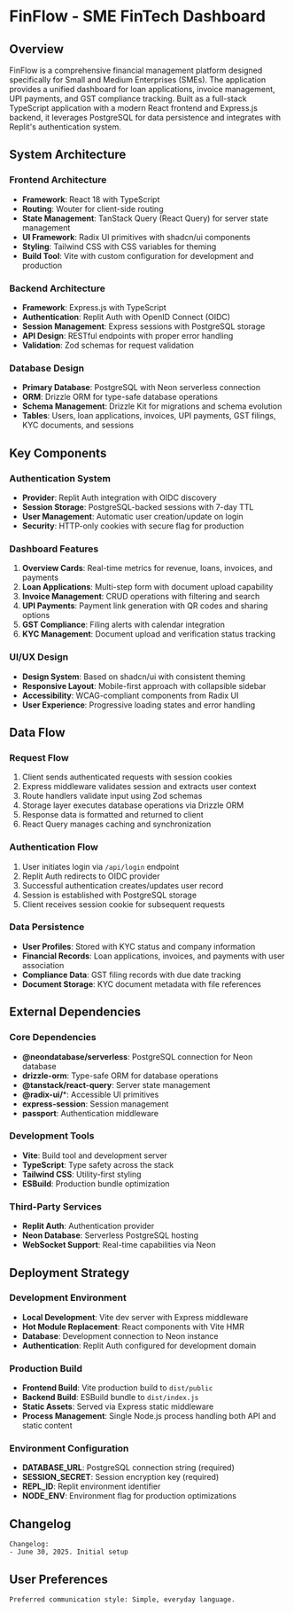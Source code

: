 # FinFlow - SME FinTech Dashboard

## Overview

FinFlow is a comprehensive financial management platform designed specifically for Small and Medium Enterprises (SMEs). The application provides a unified dashboard for loan applications, invoice management, UPI payments, and GST compliance tracking. Built as a full-stack TypeScript application with a modern React frontend and Express.js backend, it leverages PostgreSQL for data persistence and integrates with Replit's authentication system.

## System Architecture

### Frontend Architecture
- **Framework**: React 18 with TypeScript
- **Routing**: Wouter for client-side routing
- **State Management**: TanStack Query (React Query) for server state management
- **UI Framework**: Radix UI primitives with shadcn/ui components
- **Styling**: Tailwind CSS with CSS variables for theming
- **Build Tool**: Vite with custom configuration for development and production

### Backend Architecture
- **Framework**: Express.js with TypeScript
- **Authentication**: Replit Auth with OpenID Connect (OIDC)
- **Session Management**: Express sessions with PostgreSQL storage
- **API Design**: RESTful endpoints with proper error handling
- **Validation**: Zod schemas for request validation

### Database Design
- **Primary Database**: PostgreSQL with Neon serverless connection
- **ORM**: Drizzle ORM for type-safe database operations
- **Schema Management**: Drizzle Kit for migrations and schema evolution
- **Tables**: Users, loan applications, invoices, UPI payments, GST filings, KYC documents, and sessions

## Key Components

### Authentication System
- **Provider**: Replit Auth integration with OIDC discovery
- **Session Storage**: PostgreSQL-backed sessions with 7-day TTL
- **User Management**: Automatic user creation/update on login
- **Security**: HTTP-only cookies with secure flag for production

### Dashboard Features
1. **Overview Cards**: Real-time metrics for revenue, loans, invoices, and payments
2. **Loan Applications**: Multi-step form with document upload capability
3. **Invoice Management**: CRUD operations with filtering and search
4. **UPI Payments**: Payment link generation with QR codes and sharing options
5. **GST Compliance**: Filing alerts with calendar integration
6. **KYC Management**: Document upload and verification status tracking

### UI/UX Design
- **Design System**: Based on shadcn/ui with consistent theming
- **Responsive Layout**: Mobile-first approach with collapsible sidebar
- **Accessibility**: WCAG-compliant components from Radix UI
- **User Experience**: Progressive loading states and error handling

## Data Flow

### Request Flow
1. Client sends authenticated requests with session cookies
2. Express middleware validates session and extracts user context
3. Route handlers validate input using Zod schemas
4. Storage layer executes database operations via Drizzle ORM
5. Response data is formatted and returned to client
6. React Query manages caching and synchronization

### Authentication Flow
1. User initiates login via `/api/login` endpoint
2. Replit Auth redirects to OIDC provider
3. Successful authentication creates/updates user record
4. Session is established with PostgreSQL storage
5. Client receives session cookie for subsequent requests

### Data Persistence
- **User Profiles**: Stored with KYC status and company information
- **Financial Records**: Loan applications, invoices, and payments with user association
- **Compliance Data**: GST filing records with due date tracking
- **Document Storage**: KYC document metadata with file references

## External Dependencies

### Core Dependencies
- **@neondatabase/serverless**: PostgreSQL connection for Neon database
- **drizzle-orm**: Type-safe ORM for database operations
- **@tanstack/react-query**: Server state management
- **@radix-ui/***: Accessible UI primitives
- **express-session**: Session management
- **passport**: Authentication middleware

### Development Tools
- **Vite**: Build tool and development server
- **TypeScript**: Type safety across the stack
- **Tailwind CSS**: Utility-first styling
- **ESBuild**: Production bundle optimization

### Third-Party Services
- **Replit Auth**: Authentication provider
- **Neon Database**: Serverless PostgreSQL hosting
- **WebSocket Support**: Real-time capabilities via Neon

## Deployment Strategy

### Development Environment
- **Local Development**: Vite dev server with Express middleware
- **Hot Module Replacement**: React components with Vite HMR
- **Database**: Development connection to Neon instance
- **Authentication**: Replit Auth configured for development domain

### Production Build
- **Frontend Build**: Vite production build to `dist/public`
- **Backend Build**: ESBuild bundle to `dist/index.js`
- **Static Assets**: Served via Express static middleware
- **Process Management**: Single Node.js process handling both API and static content

### Environment Configuration
- **DATABASE_URL**: PostgreSQL connection string (required)
- **SESSION_SECRET**: Session encryption key (required)
- **REPL_ID**: Replit environment identifier
- **NODE_ENV**: Environment flag for production optimizations

## Changelog

```
Changelog:
- June 30, 2025. Initial setup
```

## User Preferences

```
Preferred communication style: Simple, everyday language.
```